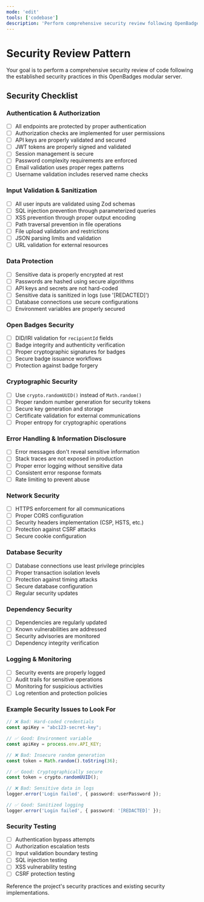 ```yaml
---
mode: 'edit'
tools: ['codebase']
description: 'Perform comprehensive security review following OpenBadges modular server security practices'
---
```


# Security Review Pattern

Your goal is to perform a comprehensive security review of code following the established security practices in this OpenBadges modular server.

## Security Checklist

### Authentication & Authorization
- [ ] All endpoints are protected by proper authentication
- [ ] Authorization checks are implemented for user permissions
- [ ] API keys are properly validated and secured
- [ ] JWT tokens are properly signed and validated
- [ ] Session management is secure
- [ ] Password complexity requirements are enforced
- [ ] Email validation uses proper regex patterns
- [ ] Username validation includes reserved name checks

### Input Validation & Sanitization
- [ ] All user inputs are validated using Zod schemas
- [ ] SQL injection prevention through parameterized queries
- [ ] XSS prevention through proper output encoding
- [ ] Path traversal prevention in file operations
- [ ] File upload validation and restrictions
- [ ] JSON parsing limits and validation
- [ ] URL validation for external resources

### Data Protection
- [ ] Sensitive data is properly encrypted at rest
- [ ] Passwords are hashed using secure algorithms
- [ ] API keys and secrets are not hard-coded
- [ ] Sensitive data is sanitized in logs (use '[REDACTED]')
- [ ] Database connections use secure configurations
- [ ] Environment variables are properly secured

### Open Badges Security
- [ ] DID/IRI validation for `recipientId` fields
- [ ] Badge integrity and authenticity verification
- [ ] Proper cryptographic signatures for badges
- [ ] Secure badge issuance workflows
- [ ] Protection against badge forgery

### Cryptographic Security
- [ ] Use `crypto.randomUUID()` instead of `Math.random()`
- [ ] Proper random number generation for security tokens
- [ ] Secure key generation and storage
- [ ] Certificate validation for external communications
- [ ] Proper entropy for cryptographic operations

### Error Handling & Information Disclosure
- [ ] Error messages don't reveal sensitive information
- [ ] Stack traces are not exposed in production
- [ ] Proper error logging without sensitive data
- [ ] Consistent error response formats
- [ ] Rate limiting to prevent abuse

### Network Security
- [ ] HTTPS enforcement for all communications
- [ ] Proper CORS configuration
- [ ] Security headers implementation (CSP, HSTS, etc.)
- [ ] Protection against CSRF attacks
- [ ] Secure cookie configuration

### Database Security
- [ ] Database connections use least privilege principles
- [ ] Proper transaction isolation levels
- [ ] Protection against timing attacks
- [ ] Secure database configuration
- [ ] Regular security updates

### Dependency Security
- [ ] Dependencies are regularly updated
- [ ] Known vulnerabilities are addressed
- [ ] Security advisories are monitored
- [ ] Dependency integrity verification

### Logging & Monitoring
- [ ] Security events are properly logged
- [ ] Audit trails for sensitive operations
- [ ] Monitoring for suspicious activities
- [ ] Log retention and protection policies

### Example Security Issues to Look For
```typescript
// ❌ Bad: Hard-coded credentials
const apiKey = "abc123-secret-key";

// ✅ Good: Environment variable
const apiKey = process.env.API_KEY;

// ❌ Bad: Insecure random generation
const token = Math.random().toString(36);

// ✅ Good: Cryptographically secure
const token = crypto.randomUUID();

// ❌ Bad: Sensitive data in logs
logger.error('Login failed', { password: userPassword });

// ✅ Good: Sanitized logging
logger.error('Login failed', { password: '[REDACTED]' });
```

### Security Testing
- [ ] Authentication bypass attempts
- [ ] Authorization escalation tests
- [ ] Input validation boundary testing
- [ ] SQL injection testing
- [ ] XSS vulnerability testing
- [ ] CSRF protection testing

Reference the project's security practices and existing security implementations.
